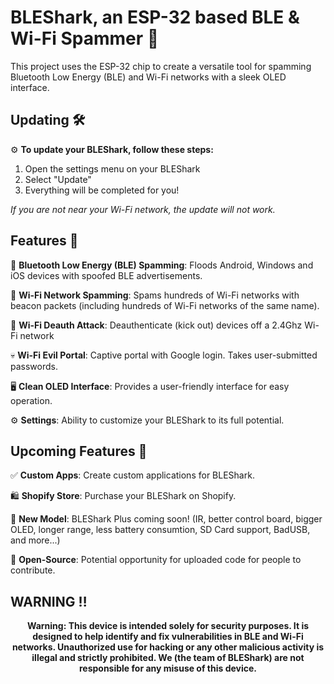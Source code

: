 # BLEShark, an ESP-32 based BLE & Wi-Fi Spammer 📶

This project uses the ESP-32 chip to create a versatile tool for spamming Bluetooth Low Energy (BLE) and Wi-Fi networks with a sleek OLED interface. 

## Updating 🛠️

⚙️ **To update your BLEShark, follow these steps:**
1. Open the settings menu on your BLEShark
2. Select "Update"
3. Everything will be completed for you!

*If you are not near your Wi-Fi network, the update will not work.*

## Features 🚀

🔋 **Bluetooth Low Energy (BLE) Spamming**: Floods Android, Windows and iOS devices with spoofed BLE advertisements.

📶 **Wi-Fi Network Spamming**: Spams hundreds of Wi-Fi networks with beacon packets (including hundreds of Wi-Fi networks of the same name).

🚫 **Wi-Fi Deauth Attack**: Deauthenticate (kick out) devices off a 2.4Ghz Wi-Fi network

💀 **Wi-Fi Evil Portal**: Captive portal with Google login. Takes user-submitted passwords.

🖥️ **Clean OLED Interface**: Provides a user-friendly interface for easy operation.

⚙️ **Settings**: Ability to customize your BLEShark to its full potential.

## Upcoming Features 🎉

✅ **Custom Apps**: Create custom applications for BLEShark.

🛍️ **Shopify Store**: Purchase your BLEShark on Shopify.

📰 **New Model**: BLEShark Plus coming soon! (IR, better control board, bigger OLED, longer range, less battery consumtion, SD Card support, BadUSB, and more...)  

🙌 **Open-Source**: Potential opportunity for uploaded code for people to contribute.

## WARNING ‼️

<p align="center">
<strong>
  Warning: This device is intended solely for security purposes. It is designed to help identify and fix vulnerabilities in BLE and Wi-Fi networks. Unauthorized use for hacking or any other malicious activity is illegal and strictly prohibited. We (the team of BLEShark) are not responsible for any misuse of this device.</strong>
</p>

